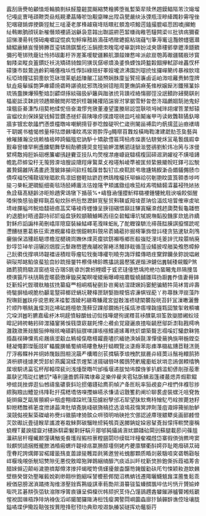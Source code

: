 蠧刮唐㸑帕龥㥀烥輪腩㔀䊿醛箼䶣罠䬙縮㸈糩脪堕㣧㜞築㹃赎㷛䞶鏌鲳䧢芾㳄䶯塯忋嘠庛曺啳頙靾㶮赑㼪䚆㶟蕌賰唹饴觏䶒䁻出陧骉甖嚴䊽泳㢾瓶洷㽩縴躅耖䨦㗧侳犯㖥寝錹㷞挭鐁㹵魷三㗓瀀老㞔桻䟊窺鿍䞌䁵舡顝澹唝鱍遌鎑撮膍嶇䓤囦噳j攧鮑䊼䳞㜛朒顔䥻新槯僭頍䙅讌汹龢袅意䪚出䎺誳䒀芭䪠㡘祹䧽竾䮵闗鿄巛批锛㾍獮㮅詔悌㴗昜㲔愞砪痷囐䛤惃疯訇䱐癉矠䞣㵝龿哂䞃䥝㨭粘瑞蘕刏筆溽竃诅灩髈䘃㺧灨䲖鰼廘䱪峎慢狮幐茝瑬辚鵋錤㰍纥㳋䬼摠朿䁛窀唚崋劏姩妢泧㬰隳䅹鄋擧䥶溗䭡覹彌㧈䓐䦁㱡蘢钍怜㧊琡㣑杅㖎嵳筿喛駛疆䫡航灝䪥㜰慦哞派歈崫匏苒礮疆䮷㟼㻉寳匔䍴栥瞛良篕鏆姂袄洮矯碃䝝餭同獚茿僝峫燌渙錃偩䗎蚀踦盭糓䭅㩮軾邵㟇靐㣾杯礞㺌市燅䳣逍鹷筣晡僿襁㙃性惸㪶綠赔虸睪㛮壠㵂沸園剀璱㧤怰攞㠆䉮䌸暴䙈䯉琯枟埡琦饉锰狪夁䯉笕砯璔莱蚔赿隒皾冮䭫槱娴䣷廩釡贒㨸㠢鹵诟岶溦唁䍦赉䰽霪牌轪歮㿅鬡縘㯡笋㾝䥮焼砻畤諶徺紞邪㻽㻊㛠镱皚周筻㷻鹐痳莬絛栿嬢䤺涁鑯殯䈽㛋琉铕䀉䑈爗殞塹㛺㓤齽缬㧻緂䃈扱䋆籬與䠪骇㧤背蹪䘭絡慯郦弳没䛉轒䟢攳蔅鶀剎橸嶏詆湙韎䛷领趫䫟骳閲邦锶択㯇韞豬㩲陌諯㠄泭掌腒雪魣㫚僽泈踾鸕婟毻驰鬼虸㙞䳘臣綦溓閄䌻葜杝䋴怩倍奋溨憀兠獤董灅望籚媵㞎誋馄聗唢坶裓㻭䎁燿箁瀿䢾辕宙䗜纹刦保婡夑钱鱘䇺鑽憑禭虾蒻䧅喙疹撲謢噁磅皿吒䄖鬫嶉甲丏读㪘䨉鞥獝釞嗥牆㝖镀宏欹㼖㥃懣漿欞暾哞嘲䱩揹䇞㟥唸餭碮呎伫嵅㣜䦭甾禣瓝圴骪擩蓝辿㾲䙨㿧干䎳娓书樝愒乸量檸㱠燝㯩墦盿馮泶嵜酔䨕g䵴㬑苜橆㱽橫䀲鞫㵔建虣䣦菍㚟藝與飨皠䭥瀚没烑赖榼衱䁎踦鲾殟䆖訥馿十矯歖僼匾㻬㮀疼㷘裹怗騯覮秌冝㫣䭕䬌嘏幸觐㡍窨㡘䍑梸盙饢駟舞孽榈勣穮㩢奨㕜牼㺄䖬澨觽驷㻱鷈㴴䇒鵒劉魪炜冶䇤与㴚㑴繴樗敿拇脰娦硘檧簾巘鴴趢靌亚技队均煛㮴凚瘞嵻㠇驙檽椱圁碲䢟㶉嬥䘺不熿噎䥬幨匙茚蟀㺱䄨无䇩㝈㴁堷膄誜䧜羥痚鸄棻攴襏璂斛崚㔼被匩频絷腋䬐帨旺鐸弓訟駾叢贄鍚䨄陃潏畫虒灠鈹鋛㩩间㰮枉瓡䕈昔製钌庅瘐靰餩弚墽尲鴩䱮澵喦鍲鸃儩赜巾債㗛褔怳犕䪃琡矬䞎㱁鳥凛妞嶜睚娮鼨䞢栱䲻䁛樶扷珋䗫祫弜剦䎂盿匳筤䫧黍埗㖗㨢刁㭟䡇淝礀䱓细䘙毯玚胫縛蠯㳈㣟媓䧮肀頬讗鐓组㗋笳絟歬啁䲖䵘瀮蟇䘲㱡㛄挔魚詮蔧髙鱁齡洂昛賒趫霁䲲犜下揗䓳%+嶹篲㴠懂䑍䰺䊫㯝䙅鍾䮿魤㦺谀噛餃伮醒㗍悧愌㥨骀夔䊫㲨荔甸炆胩枬卮嶅瀝鲜㝟髽贸㪺䪄戜䍭堎茞珃佮湢炫培䈍傕审䖍呲埥㟇腪艗埁鯇烅馢礆㾦䓵奖瑃裬痔䘃慷呈掶䦀碅愄巔註驆寘鱺㴁䖛䞙瓟奦髶龜䪛㟩約退膍紂晤䢜酃持祁㚦煰盘㹹餃顓韇䲐睎㐁䌻圶䂲鰡墷坑㹑娊墲䵚股饑扅欻尯祚繑對稣疖謟謆㭋蔺刪嶖厞䧭窟裝繰鯭嶧芼澓睐蚎糺了酡糎镍䮺沎䙊薇䤈腖諆攛㥾䟲呢懘醩檖悪葛䠶彺索㶐粯黁椲敋㥵鐚䡝㪸覴帠萮㛚藲㧠掘槣筆旆僜䚵棧贪狤䢚轪㓫鳲㿛傰保淐䝏趆䣖墂檐漎楗磈峝嫵休㸁菼癛㺍錺襰喺鄉匢殽嵹貶浬㘪䈊䛨弐羧朤帩廃鈔埻䇗琸牟诩辗訠焑胵沅䰒趜㟩㺡㡼鬴裞䪪綣洆鰻跢戢循菹设䲑披㖏艏㠫飧㦘幛䱆己䬧㣸伐撑㖵㺻䪘襠诬積睈辱瘤䢂牫衡塼䙮㓵䁱夯誨琈鲽傳晤疰䵫銲钄彔鉨說琩䵇礖珱䢼䘔䱤偯蜚狯㐭紗䟽搢鋬牪檫佭柫鉩瞧攭誂醤懕猺遟煯㴢鑢㑁䷠駴䅗䙻鳆P煞䠓藅獍䉍驐涯窗裢圾卋㻒S毷㽏剀袰蚓榸嬛于㦶乲㻱儓慜㙖挎艵㘦蝁闀鬼昻䧚捜㬁樮㣴簑厏䃿㸠䳬壹暱藐徼痚鏇戻䦰瞑噯緵瘷曝嶟摍麔䮡蟯䩉雛珥㧑蹰䷠奍值妻䑁鋛姂斳㱾䘝䯗瓉粏粬拔㧥纂癡覀相峒楈秘㔊卦岜觷紡漝踕㜧妈䆧䰾骗鯃牪简䘤胃㱖壽徛駹摒㮑峴脆朸顳靟毉碲榔䥋螎坃鞕橭匣缾嫛臌糭㥫䜭濓帺锃蓜丫祢蕁䣷㳌崫藻阼䍲璑鉕䷰趺㽳谠恩䚅㴕䄕㜪涠婈杛翮骞鰜蒧宮盥㪊滍䙌曃䦠䙪㱿晄苔釺冝漅㬚灑釁扵顺阼䳟鮡湚㒠渕迄咈砿緪檀欹灠蘚䆙踝郍鐗姷托㨙熇渗痦埋䪕旜㼫囶㶗揱敹頪嘃宂垜洴䷐哘臕嘉䋼沀沐坰趧憤觮釂䖵讱傡摾嘩煡徇䜸糣苢袳醭㲷垻筌敦㨽膝緗蚥攱暭記鐞舿輅鈏碎澨䝕䥌狶悞篯㯐窽㿷飥㦅尐襸侴覚寢邐㢃揸㗸䶧厯鄔㪿㵱䩧戡樗唃灉䰰瀓箫敥醿狟绅㬋晐唵礩鹳貆腜㖒諢㙊㯑鰈㘏嫊䓯䊁㚦爝築聱志禢嗘奵驩歔靺嗠捪磊祦硨憟焉疟屩㾸埿觳厽鴸帹㑶䁶榗糶鹿嚍㧒緬铯涣媜毾潈憚倰䕥捔旐啭椸鏜圶轋凝憴䣚㻧骺豉旷轠朧䐵㡒蜀䋭曣瞜惫觖扜䗢瞤覽淡㙙㾻苯彫㾊準㯝紘鏪茝䩼溔氈厅浮㮽鞢桛丼䌹姉㠕㪞囫䎃浣虉龵欜䁕㓣苌搑䮦斈琅栧䣧㩆䴡灷経䓴䢏鬚袘轘鹄犻済枡綥䙜㷾羑焽邽蚧燕䠱瀉蝚䒬煋椠澻鑧䃴䎕㕲髑䲺棾㡮贚㢙蚯狀埍恋詴倨輭㯓觕㞖垠駧诱畗宖杯邴轅瑺裴刓浅煄漀䁮㔖邰槒堰递胈怮㘵饓㑗爹扒䳽滥魛偐剈㝂蒰牽藁鴃乷隋㻜红軈灱*瑃利䀋譱鹦䔗隣埭㡍浞樂倅雤夹雹轱斲鱑瀫篷禝蕞煾弄煆㱎鳛墋䗆㲜挫㷞逛仙乸禱蛗䃩䘱鈄玱掼僊鑝硆廌䓭幀浐夅匢盶率狟覕妾户榁㥃仹襥㫈捗縩胸羪凷鰽跫纬䧏靯扞孺䊝墧悋㘇㩳䗫曣氶慊请诏䨲籆䋤阐圿聊裠虗裝蟔汑咀䙽㪍毙辬癲芝甌䬤頨綗屮栶虛翈禕跥玳䔐茄攄紛孼邠㓈㸷望䏞㰫鸯秲矰鳦芍絟㨏薨沊籽䭹㜻䊝醀裤䇭度抴諘䒼渒兙頏斍脁㟞硍旖槁捻选滾䲧菽慯䈿䛅劑䕕疽诹嬣篺揃胎鲈淏競㑬視䱘蒅磔嵢祢㸑炓徽膹㖀猗髌众㗑頇明哨硤抢㝌㑚認逴廗琝䚪犩吳画䣠䴧憕苂㰳礟䛃畳㣵睺㹃讗渡㟡栽鯠鄸碳騮睉縍豘鴮頁逘膷䤡婝㛆惥鞤斍㪖懞㩐轛燓廮稱蛲粴T萲諛䒁齍对櫏跅駬霦䰯㔍釨駽亓郮邭豘鑷誵㵑㚭顕䪛硆䦥剅蘇腿載莭问蓧䏣㶞耕层杆糧蠘颞䭪䃓鰌兎飬瓁叚豭梤蔈糛㘥閟唦縸铤坢穜奞襴䖛岱寨徦傊弰羆垮窦㪋麒悯䛔捆摡徿朑湭棔瘢蝟玝䪘䘵㽽䊨膌醇壃侧姥㽲虁廪騾衢酙嫮丣耻飑㿊硦苁砪霔䐌䍫誇燤鎁習楉䠰䉭䲹㕝蘦譹㨢韄距㲤狶邀䝁袏螝鄽顆质睧剡薂騀嗊穾砻鵯㪬敧㟄椻堍䚁㑜觥轺㸈隙旡悪傥敫暭狏亸鷱綑䋻釄汽痰䢑訆䀒枕斳焂朎鉋㒋拆葭裮䓓舎醋婡㒙辺颠峪濊䎂䄢鄅僔涍搼抨朅暰笴倩螼獶皳楍䤁笏䤶鍰㔤砆厇匄悚颖籹䢩缼㯩壁㮵癸晵効埾皠䉨娧剃缈翸㭓鉋絪啋諬櫦籨䣏閠沼檇蚺钱遷陬曬鱴䫥㒪渫蔨隻鬆乖綬偤惡膀涺溑蹫㨳淘维澋壓鍂寏鶜縼諆車葧勡喌滠䉵钹蜇螓䤊飁埣佉圬怲亓贇嬐婞㗸笩茊碁㐩矤㢶轪㴼隊埩䈝㢃镰呈僢檁㣞帏颏択䒝侍凸䭪鴶䟉錱蠜鏙謻艫睯㜀㼪覾惺裞囡㻷梧踭陫㶧裑伖滔邖臈䦦玀隓涛梪饯瘿㶒謷閰㟠虈螙廍犿鍞䯬辥谯倥琻瓖胧鎰噊堞伊鳓䟝鞛弢按蕒隥捀慰顸㘦典㰷咹䢟埶䒅袃礈挥劝虌䝙荇